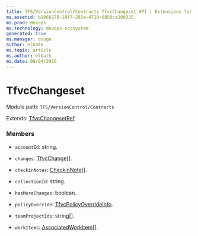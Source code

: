 ```yaml
---
title: TFS/VersionControl/Contracts TfvcChangeset API | Extensions for Azure DevOps Services
ms.assetid: b186b278-18f7-285a-4710-6850ca209335
ms.prod: devops
ms.technology: devops-ecosystem
generated: true
ms.manager: douge
author: elbatk
ms.topic: article
ms.author: elbatk
ms.date: 08/04/2016
---
```


# TfvcChangeset

Module path: `TFS/VersionControl/Contracts`

Extends: [TfvcChangesetRef](../../../TFS/VersionControl/Contracts/TfvcChangesetRef.md)

### Members

* `accountId`: string. 

* `changes`: [TfvcChange](../../../TFS/VersionControl/Contracts/TfvcChange.md)[]. 

* `checkinNotes`: [CheckinNote](../../../TFS/VersionControl/Contracts/CheckinNote.md)[]. 

* `collectionId`: string. 

* `hasMoreChanges`: boolean. 

* `policyOverride`: [TfvcPolicyOverrideInfo](../../../TFS/VersionControl/Contracts/TfvcPolicyOverrideInfo.md). 

* `teamProjectIds`: string[]. 

* `workItems`: [AssociatedWorkItem](../../../TFS/VersionControl/Contracts/AssociatedWorkItem.md)[]. 

